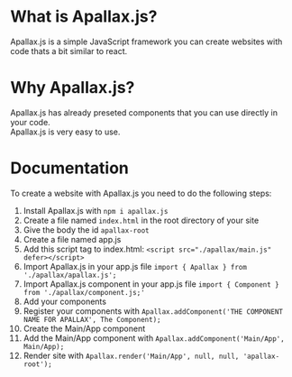 # What is Apallax.js?

Apallax.js is a simple JavaScript framework you can create websites with code thats a bit similar to react.

# Why Apallax.js?

Apallax.js has already preseted components that you can use directly in your code. <br>
Apallax.js is very easy to use.

# Documentation

To create a website with Apallax.js you need to do the following steps: <br>

1. Install Apallax.js with `npm i apallax.js` <br>
2. Create a file named `index.html` in the root directory of your site <br>
3. Give the body the id `apallax-root` <br>
4. Create a file named app.js <br>
5. Add this script tag to index.html: `<script src="./apallax/main.js" defer></script>` <br>
6. Import Apallax.js in your app.js file `import { Apallax } from './apallax/apallax.js';` <br>
7. Import Apallax.js component in your app.js file `import { Component } from './apallax/component.js;'` <br>
8. Add your components <br>
9. Register your components with `Apallax.addComponent('THE COMPONENT NAME FOR APALLAX', The Component);` <br>
10. Create the Main/App component <br>
11. Add the Main/App component with `Apallax.addComponent('Main/App', Main/App);` <br>
12. Render site with `Apallax.render('Main/App', null, null, 'apallax-root');`
